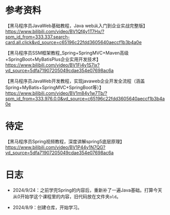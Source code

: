 # 参考资料
【黑马程序员JavaWeb基础教程，Java web从入门到企业实战完整版】https://www.bilibili.com/video/BV1Qf4y1T7Hx/?spm_id_from=333.337.search-card.all.click&vd_source=c65196c22fdd3605640aeccf1b3b4a0e


【黑马程序员SSM框架教程_Spring+SpringMVC+Maven高级+SpringBoot+MyBatisPlus企业实用开发技术】https://www.bilibili.com/video/BV1Fi4y1S7ix?vd_source=5dfa71907205049cdae354e07698ac6a


【黑马程序员JavaWeb开发教程，实现javaweb企业开发全流程（涵盖Spring+MyBatis+SpringMVC+SpringBoot等）】https://www.bilibili.com/video/BV1m84y1w7Tb/?spm_id_from=333.976.0.0&vd_source=c65196c22fdd3605640aeccf1b3b4a0e

# 待定
【黑马程序员Spring视频教程，深度讲解spring5底层原理】https://www.bilibili.com/video/BV1P44y1N7QG?vd_source=5dfa71907205049cdae354e07698ac6a

# 日志
* 2024/9/24：之前学完Spring的内容后，重新补了一遍Java基础。打算今天从0开始学这个课程里的内容，旧代码放在文件夹`old`。

* 2024/8/9：创建仓库，开始学习。